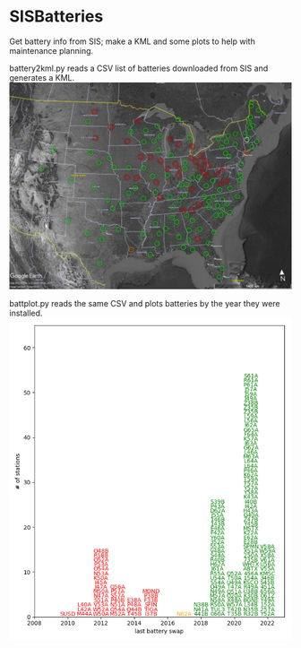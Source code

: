 # SISBatteries
Get battery info from SIS; make a KML and some plots to help with maintenance planning.

battery2kml.py reads a CSV list of batteries downloaded from SIS and generates a KML. 
![screenshot from Google Earth showing battery status KML](ExampleFiles/battery_map_example.jpg)

battplot.py reads the same CSV and plots batteries by the year they were installed.
![histogram of year N4 batteries were installed](https://github.com/ewolin/SISBatteries/blob/main/ExampleFiles/text.png)
